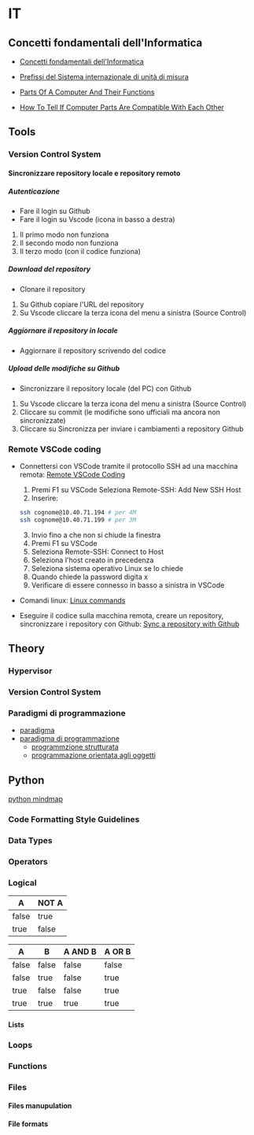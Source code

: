 # IT

## Concetti fondamentali dell'Informatica
- [Concetti fondamentali dell'Informatica](http://aptiva.v2.cs.unibo.it/wiki/index.php%3Ftitle=Concetti_fondamentali_dell'Informatica.html)

- [Prefissi del Sistema internazionale di unità di misura](https://it.wikipedia.org/wiki/Prefissi_del_Sistema_internazionale_di_unit%C3%A0_di_misura)

- [Parts Of A Computer And Their Functions](https://computerinfobits.com/parts-of-computer-and-their-functions/)

- [How To Tell If Computer Parts Are Compatible With Each Other](https://computerinfobits.com/how-to-tell-if-computer-parts-are-compatible/)

## Tools


### Version Control System
#### Sincronizzare repository locale e repository remoto

##### Autenticazione
- Fare il login su Github
- Fare il login su Vscode (icona in basso a destra)
1. Il primo modo non funziona
2. Il secondo modo non funziona
3. Il terzo modo (con il codice funziona)

##### Download del repository
- Clonare il repository 
1. Su Github copiare l'URL del repository
2. Su Vscode cliccare la terza icona del menu a sinistra (Source Control)

##### Aggiornare il repository in locale
- Aggiornare il repository scrivendo del codice 

##### Upload delle modifiche su Github
- Sincronizzare il repository locale (del PC) con Github
1. Su Vscode cliccare la terza icona del menu a sinistra (Source Control)
2. Cliccare su commit (le modifiche sono ufficiali ma ancora non sincronizzate)
3. Cliccare su Sincronizza per inviare i cambiamenti a repository Github



### Remote VSCode coding
- Connettersi con VSCode tramite il protocollo SSH ad una macchina remota:
[Remote VSCode Coding](https://docs.google.com/document/d/1Hj421cgJWSpHDKt7EvSvzY98OCbt7lCXVqEd5uTHEic/edit?usp=sharing)
  1. Premi F1 su VSCode
  Seleziona Remote-SSH: Add New SSH Host
  2. Inserire:
  ``` bash
  ssh cognome@10.40.71.194 # per 4M
  ssh cognome@10.40.71.199 # per 3M
  ```
  3. Invio fino a che non si chiude la finestra
  4. Premi F1 su VSCode
  5. Seleziona Remote-SSH: Connect to Host
  6. Seleziona l'host creato in precedenza
  7. Seleziona sistema operativo Linux se lo chiede
  8. Quando chiede la password digita x
  9. Verificare di essere connesso in basso a sinistra in VSCode

- Comandi linux:
[Linux commands](https://docs.google.com/document/d/1u4588J1EoBhTUW47ElZJBVZg-SvuUbf_xVKA3qQOmyI/edit?usp=sharing)
- Eseguire il codice sulla macchina remota, creare un repository, sincronizzare i repository con Github:
[Sync a repository with Github](https://docs.google.com/document/d/1VSPMp390ovSXxyrg4O-Z2Uw_wgZ9vl-5woab78Ub05A/edit?usp=sharing)

## Theory

### Hypervisor

### Version Control System

### Paradigmi di programmazione
- [paradigma](https://it.wikipedia.org/wiki/Paradigma)
- [paradigma di programmazione](https://it.wikipedia.org/wiki/Paradigma_di_programmazione)
  - [programmzione strutturata](https://it.wikipedia.org/wiki/Programmazione_strutturata)
  - [programmazione orientata agli oggetti](https://it.wikipedia.org/wiki/Programmazione_strutturata)

## Python
[python mindmap](python_mindmap.md)


### Code Formatting Style Guidelines

### Data Types

### Operators

### Logical

| A     | NOT A |
|-------|-------|
| false | true  |
| true  | false |

| A     | B     | A AND B | A OR B |
|-------|-------|---------|--------|
| false | false | false   | false  |
| false | true  | false   | true   |
| true  | false | false   | true   |
| true  | true  | true    | true   |

#### Lists

### Loops

### Functions

### Files

#### Files manupulation
#### File formats
